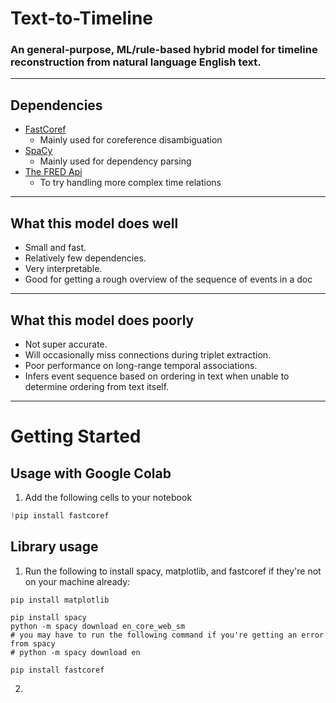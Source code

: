 # Text-to-Timeline
### An general-purpose, ML/rule-based hybrid model for timeline reconstruction from natural language English text.
---

## Dependencies
- [FastCoref](https://pypi.org/project/fastcoref/)
  - Mainly used for coreference disambiguation
- [SpaCy](https://spacy.io)
  - Mainly used for dependency parsing
- [The FRED Api](http://wit.istc.cnr.it/stlab-tools/fred)
  - To try handling more complex time relations
---

## What this model does well
- Small and fast.
- Relatively few dependencies.
- Very interpretable.
- Good for getting a rough overview of the sequence of events in a doc
---

## What this model does poorly
- Not super accurate.
- Will occasionally miss connections during triplet extraction.
- Poor performance on long-range temporal associations.
- Infers event sequence based on ordering in text when unable to determine ordering from text itself.
---

# Getting Started
## Usage with Google Colab
1. Add the following cells to your notebook
```python
!pip install fastcoref
```

## Library usage
1. Run the following to install spacy, matplotlib, and fastcoref if they're not on your machine already:
```shell
pip install matplotlib

pip install spacy
python -m spacy download en_core_web_sm
# you may have to run the following command if you're getting an error from spacy
# python -m spacy download en

pip install fastcoref
```
2. 
